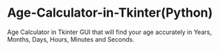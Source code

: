 # Age-Calculator-in-Tkinter(Python)
Age Calculator in Tkinter GUI that will find your age accurately in Years, Months, Days, Hours, Minutes and Seconds.
